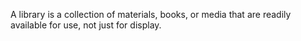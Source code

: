 A library is a collection of materials, books, or media that are readily available for use, not just for display.

